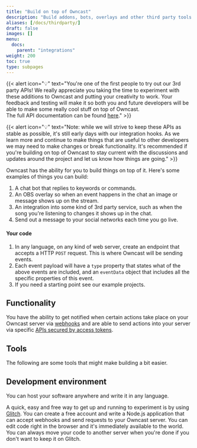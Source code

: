 ```yaml
---
title: "Build on top of Owncast"
description: "Build addons, bots, overlays and other third party tools and apps on top of Owncast"
aliases: [/docs/thirdparty/]
draft: false
images: []
menu:
  docs:
    parent: "integrations"
weight: 200
toc: true
type: subpages
---
```


{{< alert icon="💡" text="You're one of the first people to try out our 3rd party APIs!  We really appreciate you taking the time to experiment with these additions to Owncast and putting your creativity to work.  Your feedback and testing will make it so both you and future developers will be able to make some really cool stuff on top of Owncast.<br/>The full API documentation can be found <a href=/api/latest/#tag/Integrations>here</a>." >}}

{{< alert icon="💡" text="Note: while we will strive to keep these APIs as stable as possible, it's still early days with our integration hooks. As we learn more and continue to make things that are useful to other developers we may need to make changes or break functionality.  It's recommended if you're building on top of Owncast to stay current with the discussions and updates around the project and let us know how things are going." >}}

Owncast has the ability for you to build things on top of it. Here's some examples of things you can build:

1. A chat bot that replies to keywords or commands.
1. An OBS overlay so when an event happens in the chat an image or message shows up on the stream.
1. An integration into some kind of 3rd party service, such as when the song you're listening to changes it shows up in the chat.
1. Send out a message to your social networks each time you go live.

#### Your code

1. In any language, on any kind of web server, create an endpoint that accepts a HTTP `POST` request. This is where Owncast will be sending events.
1. Each event payload will have a `type` property that states what of the above events are included, and an `eventData` object that includes all the specific properties of this event.
1. If you need a starting point see our example projects.

## Functionality

You have the ability to get notified when certain actions take place on your Owncast server via [webhooks](/thirdparty/webhooks) and are able to send actions into your server via specific [APIs secured by access tokens](/thirdparty/apis).

## Tools

The following are some tools that might make building a bit easier.

## Development environment

You can host your software anywhere and write it in any language.

A quick, easy and free way to get up and running to experiment is by using [Glitch](http://glitch.com). You can create a free account and write a Node.js application that can accept webhooks and send requests to your Owncast server. You can edit code right in the browser and it's immediately available to the world. You can always move your code to another server when you're done if you don't want to keep it on Glitch.
